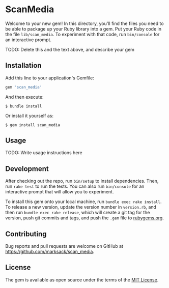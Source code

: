 # ScanMedia

Welcome to your new gem! In this directory, you'll find the files you need to be able to package up your Ruby library into a gem. Put your Ruby code in the file `lib/scan_media`. To experiment with that code, run `bin/console` for an interactive prompt.

TODO: Delete this and the text above, and describe your gem

## Installation

Add this line to your application's Gemfile:

```ruby
gem 'scan_media'
```

And then execute:

    $ bundle install

Or install it yourself as:

    $ gem install scan_media

## Usage

TODO: Write usage instructions here

## Development

After checking out the repo, run `bin/setup` to install dependencies. Then, run `rake test` to run the tests. You can also run `bin/console` for an interactive prompt that will allow you to experiment.

To install this gem onto your local machine, run `bundle exec rake install`. To release a new version, update the version number in `version.rb`, and then run `bundle exec rake release`, which will create a git tag for the version, push git commits and tags, and push the `.gem` file to [rubygems.org](https://rubygems.org).

## Contributing

Bug reports and pull requests are welcome on GitHub at https://github.com/marksack/scan_media.


## License

The gem is available as open source under the terms of the [MIT License](https://opensource.org/licenses/MIT).
